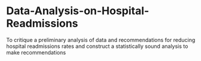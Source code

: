 # Data-Analysis-on-Hospital-Readmissions
To critique a preliminary analysis of data and recommendations for reducing hospital readmissions rates and construct a statistically sound analysis to make recommendations
